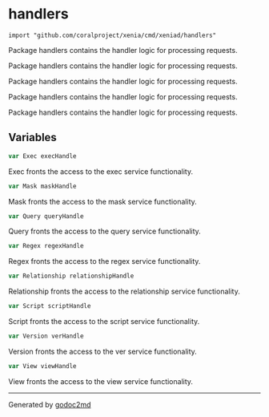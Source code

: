 
# handlers
    import "github.com/coralproject/xenia/cmd/xeniad/handlers"

Package handlers contains the handler logic for processing requests.

Package handlers contains the handler logic for processing requests.

Package handlers contains the handler logic for processing requests.

Package handlers contains the handler logic for processing requests.

Package handlers contains the handler logic for processing requests.





## Variables
``` go
var Exec execHandle
```
Exec fronts the access to the exec service functionality.

``` go
var Mask maskHandle
```
Mask fronts the access to the mask service functionality.

``` go
var Query queryHandle
```
Query fronts the access to the query service functionality.

``` go
var Regex regexHandle
```
Regex fronts the access to the regex service functionality.

``` go
var Relationship relationshipHandle
```
Relationship fronts the access to the relationship service functionality.

``` go
var Script scriptHandle
```
Script fronts the access to the script service functionality.

``` go
var Version verHandle
```
Version fronts the access to the ver service functionality.

``` go
var View viewHandle
```
View fronts the access to the view service functionality.









- - -
Generated by [godoc2md](http://godoc.org/github.com/davecheney/godoc2md)